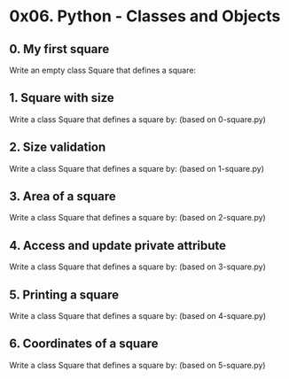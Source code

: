 # 0x06. Python - Classes and Objects
## 0. My first square
Write an empty class Square that defines a square:
## 1. Square with size
Write a class Square that defines a square by: (based on 0-square.py)
## 2. Size validation
Write a class Square that defines a square by: (based on 1-square.py)
## 3. Area of a square
Write a class Square that defines a square by: (based on 2-square.py)
## 4. Access and update private attribute
Write a class Square that defines a square by: (based on 3-square.py)
## 5. Printing a square
Write a class Square that defines a square by: (based on 4-square.py)
## 6. Coordinates of a square
Write a class Square that defines a square by: (based on 5-square.py)
